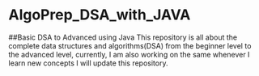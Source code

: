 # AlgoPrep_DSA_with_JAVA
##Basic DSA to Advanced using Java
This repository is all about the complete data structures and algorithms(DSA) from the beginner level to the advanced level, currently, I am also working on the same whenever I learn new concepts I will update this repository. 
